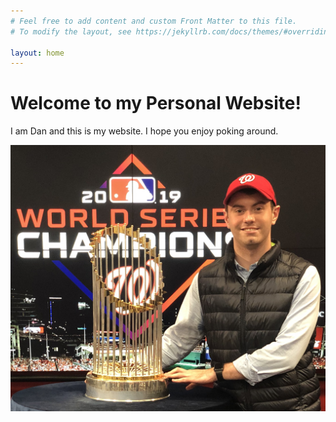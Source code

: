 ```yaml
---
# Feel free to add content and custom Front Matter to this file.
# To modify the layout, see https://jekyllrb.com/docs/themes/#overriding-theme-defaults

layout: home
---
```


# Welcome to my Personal Website!

I am Dan and this is my website. I hope you enjoy poking around.

![headshot image](assets/img/websiteheadshot.jpg)
